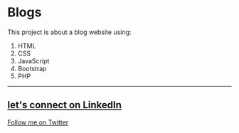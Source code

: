 # Blogs
This project is about a blog website using:
1. HTML
2. CSS
3. JavaScript
4. Bootstrap
5. PHP
---

[let's connect on LinkedIn](linkedin.com/in/omarbnassar)
---

[Follow me on Twitter](https://twitter.com/swe_omar?lang=en)
